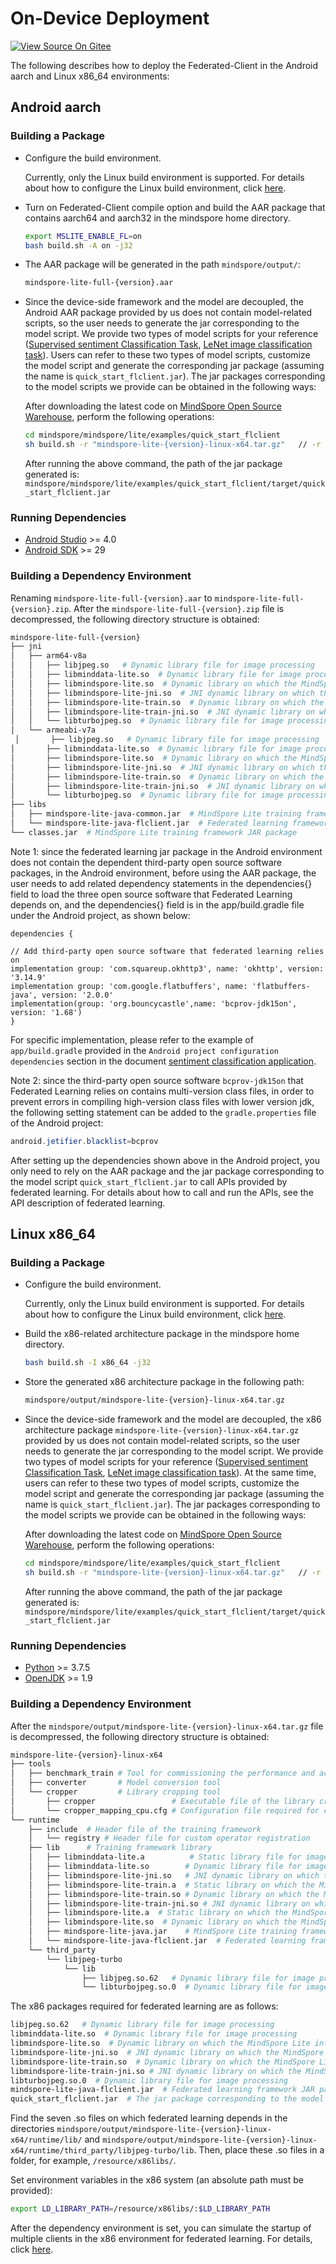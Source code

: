 ﻿# On-Device Deployment

[![View Source On Gitee](https://gitee.com/mindspore/docs/raw/r1.6/resource/_static/logo_source_en.png)](https://gitee.com/mindspore/docs/blob/r1.6/docs/federated/docs/source_en/deploy_federated_client.md)

The following describes how to deploy the Federated-Client in the Android aarch and Linux x86_64 environments:

## Android aarch

### Building a Package

- Configure the build environment.

    Currently, only the Linux build environment is supported. For details about how to configure the Linux build environment, click [here](https://www.mindspore.cn/lite/docs/en/r1.6/use/build.html#linux-environment-compilation).

- Turn on Federated-Client compile option and build the AAR package that contains aarch64 and aarch32 in the mindspore home directory.

    ```sh
    export MSLITE_ENABLE_FL=on
    bash build.sh -A on -j32
    ```

- The AAR package will be generated in the path `mindspore/output/`:

    ```sh
    mindspore-lite-full-{version}.aar
    ```

- Since the device-side framework and the model are decoupled, the Android AAR package provided by us does not contain model-related scripts, so the user needs to generate the jar corresponding to the model script. We provide two types of model scripts for your reference ([Supervised sentiment Classification Task](https://gitee.com/mindspore/mindspore/tree/r1.6/mindspore/lite/examples/quick_start_flclient/src/main/java/com/mindspore/flclient/demo/albert), [LeNet image classification task](https://gitee.com/mindspore/mindspore/tree/r1.6/mindspore/lite/examples/quick_start_flclient/src/main/java/com/mindspore/flclient/demo/lenet)). Users can refer to these two types of model scripts, customize the model script and generate the corresponding jar package (assuming the name is `quick_start_flclient.jar`). The jar packages corresponding to the model scripts we provide can be obtained in the following ways:

    After downloading the latest code on [MindSpore Open Source Warehouse](https://gitee.com/mindspore/mindspore), perform the following operations:

    ```sh
    cd mindspore/mindspore/lite/examples/quick_start_flclient
    sh build.sh -r "mindspore-lite-{version}-linux-x64.tar.gz"   // -r need be followed by the absolute path of the latest x86 architecture package
    ```

    After running the above command, the path of the jar package generated is: `mindspore/mindspore/lite/examples/quick_start_flclient/target/quick_start_flclient.jar`

### Running Dependencies

- [Android Studio](https://developer.android.google.cn/studio) >= 4.0
- [Android SDK](https://developer.android.com/studio?hl=zh-cn#cmdline-tools) >= 29

### Building a Dependency Environment

Renaming `mindspore-lite-full-{version}.aar` to `mindspore-lite-full-{version}.zip`. After the `mindspore-lite-full-{version}.zip` file is decompressed, the following directory structure is obtained:

```sh
mindspore-lite-full-{version}
├── jni
│   ├── arm64-v8a
│   │   ├── libjpeg.so   # Dynamic library file for image processing
│   │   ├── libminddata-lite.so  # Dynamic library file for image processing
│   │   ├── libmindspore-lite.so  # Dynamic library on which the MindSpore Lite inference framework depends
│   │   ├── libmindspore-lite-jni.so  # JNI dynamic library on which the MindSpore Lite inference framework depends
│   │   ├── libmindspore-lite-train.so  # Dynamic library on which the MindSpore Lite training framework depends
│   │   ├── libmindspore-lite-train-jni.so  # JNI dynamic library on which the MindSpore Lite training framework depends
│   │   └── libturbojpeg.so  # Dynamic library file for image processing
│   └── armeabi-v7a
 │       ├── libjpeg.so   # Dynamic library file for image processing
│       ├── libminddata-lite.so  # Dynamic library file for image processing
│       ├── libmindspore-lite.so  # Dynamic library on which the MindSpore Lite inference framework depends
│       ├── libmindspore-lite-jni.so  # JNI dynamic library on which the MindSpore Lite inference framework depends
│       ├── libmindspore-lite-train.so  # Dynamic library on which the MindSpore Lite training framework depends
│       ├── libmindspore-lite-train-jni.so  # JNI dynamic library on which the MindSpore Lite training framework depends
│       └── libturbojpeg.so  # Dynamic library file for image processing
├── libs
│   ├── mindspore-lite-java-common.jar  # MindSpore Lite training framework JAR package
│   └── mindspore-lite-java-flclient.jar  # Federated learning framework JAR package
└── classes.jar  # MindSpore Lite training framework JAR package
```

Note 1: since the federated learning jar package in the Android environment does not contain the dependent third-party open source software packages, in the Android environment, before using the AAR package, the user needs to add related dependency statements in the dependencies{} field to load the three open source software that Federated Learning depends on, and the dependencies{} field is in the app/build.gradle file under the Android project, as shown below:

```text
dependencies {

// Add third-party open source software that federated learning relies on
implementation group: 'com.squareup.okhttp3', name: 'okhttp', version: '3.14.9'
implementation group: 'com.google.flatbuffers', name: 'flatbuffers-java', version: '2.0.0'
implementation(group: 'org.bouncycastle',name: 'bcprov-jdk15on', version: '1.68')
}
```

For specific implementation, please refer to the example of `app/build.gradle` provided in the `Android project configuration dependencies` section in the document [sentiment classification application](https://www.mindspore.cn/federated/docs/en/r1.6/sentiment_classification_application.html).

Note 2: since the third-party open source software `bcprov-jdk15on` that Federated Learning relies on contains multi-version class files, in order to prevent errors in compiling high-version class files with lower version jdk, the following setting statement can be added to the `gradle.properties` file of the Android project:

```java
android.jetifier.blacklist=bcprov
```

After setting up the dependencies shown above in the Android project, you only need to rely on the AAR package and the jar package corresponding to the model script `quick_start_flclient.jar` to call APIs provided by federated learning. For details about how to call and run the APIs, see the API description of federated learning.

## Linux x86_64

### Building a Package

- Configure the build environment.

    Currently, only the Linux build environment is supported. For details about how to configure the Linux build environment, click [here](https://www.mindspore.cn/lite/docs/en/r1.6/use/build.html#linux-environment-compilation).

- Build the x86-related architecture package in the mindspore home directory.

    ```sh
    bash build.sh -I x86_64 -j32
    ```

- Store the generated x86 architecture package in the following path:

    ```sh
    mindspore/output/mindspore-lite-{version}-linux-x64.tar.gz
    ```

- Since the device-side framework and the model are decoupled, the x86 architecture package `mindspore-lite-{version}-linux-x64.tar.gz` provided by us does not contain model-related scripts, so the user needs to generate the jar corresponding to the model script. We provide two types of model scripts for your reference ([Supervised sentiment Classification Task](https://gitee.com/mindspore/mindspore/tree/r1.6/mindspore/lite/examples/quick_start_flclient/src/main/java/com/mindspore/flclient/demo/albert), [LeNet image classification task](https://gitee.com/mindspore/mindspore/tree/r1.6/mindspore/lite/examples/quick_start_flclient/src/main/java/com/mindspore/flclient/demo/lenet)). At the same time, users can refer to these two types of model scripts, customize the model script and generate the corresponding jar package (assuming the name is `quick_start_flclient.jar`). The jar packages corresponding to the model scripts we provide can be obtained in the following ways:

    After downloading the latest code on [MindSpore Open Source Warehouse](https://gitee.com/mindspore/mindspore), perform the following operations:

    ```sh
    cd mindspore/mindspore/lite/examples/quick_start_flclient
    sh build.sh -r "mindspore-lite-{version}-linux-x64.tar.gz"   // -r need be followed by the absolute path of the latest x86 architecture package
    ```

    After running the above command, the path of the jar package generated is: `mindspore/mindspore/lite/examples/quick_start_flclient/target/quick_start_flclient.jar`

### Running Dependencies

- [Python](https://www.python.org/downloads/) >= 3.7.5
- [OpenJDK](https://openjdk.java.net/install/) >= 1.9

### Building a Dependency Environment

After the `mindspore/output/mindspore-lite-{version}-linux-x64.tar.gz` file is decompressed, the following directory structure is obtained:

```sh
mindspore-lite-{version}-linux-x64
├── tools
│   ├── benchmark_train # Tool for commissioning the performance and accuracy of the training model
│   ├── converter       # Model conversion tool
│   └── cropper         # Library cropping tool
│       ├── cropper                 # Executable file of the library cropping tool
│       └── cropper_mapping_cpu.cfg # Configuration file required for cropping the CPU library
└── runtime
    ├── include  # Header file of the training framework
    │   └── registry # Header file for custom operator registration
    ├── lib      # Training framework library
    │   ├── libminddata-lite.a          # Static library file for image processing
    │   ├── libminddata-lite.so        # Dynamic library file for image processing
    │   ├── libmindspore-lite-jni.so   # JNI dynamic library on which the MindSpore Lite inference framework depends
    │   ├── libmindspore-lite-train.a  # Static library on which the MindSpore Lite training framework depends
    │   ├── libmindspore-lite-train.so # Dynamic library on which the MindSpore Lite training framework depends
    │   ├── libmindspore-lite-train-jni.so # JNI dynamic library on which the MindSpore Lite training framework depends
    │   ├── libmindspore-lite.a  # Static library on which the MindSpore Lite inference framework depends
    │   ├── libmindspore-lite.so  # Dynamic library on which the MindSpore Lite inference framework depends
    │   ├── mindspore-lite-java.jar    # MindSpore Lite training framework JAR package
    │   └── mindspore-lite-java-flclient.jar  # Federated learning framework JAR package
    └── third_party
        └── libjpeg-turbo
            └── lib
                ├── libjpeg.so.62   # Dynamic library file for image processing
                └── libturbojpeg.so.0  # Dynamic library file for image processing
```

The x86 packages required for federated learning are as follows:

```sh
libjpeg.so.62   # Dynamic library file for image processing
libminddata-lite.so  # Dynamic library file for image processing
libmindspore-lite.so  # Dynamic library on which the MindSpore Lite inference framework depends
libmindspore-lite-jni.so  # JNI dynamic library on which the MindSpore Lite inference framework depends
libmindspore-lite-train.so  # Dynamic library on which the MindSpore Lite training framework depends
libmindspore-lite-train-jni.so # JNI dynamic library on which the MindSpore Lite training framework depends
libturbojpeg.so.0  # Dynamic library file for image processing
mindspore-lite-java-flclient.jar  # Federated learning framework JAR package
quick_start_flclient.jar  # The jar package corresponding to the model script
```

Find the seven  .so files on which federated learning depends in the directories `mindspore/output/mindspore-lite-{version}-linux-x64/runtime/lib/` and `mindspore/output/mindspore-lite-{version}-linux-x64/runtime/third_party/libjpeg-turbo/lib`. Then, place these .so files in a folder, for example, `/resource/x86libs/`.

Set environment variables in the x86 system (an absolute path must be provided):

```sh
export LD_LIBRARY_PATH=/resource/x86libs/:$LD_LIBRARY_PATH
```

After the dependency environment is set, you can simulate the startup of multiple clients in the x86 environment for federated learning. For details, click [here](https://www.mindspore.cn/federated/docs/en/r1.6/image_classification_application.html).
